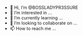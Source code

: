 - 👋 Hi, I’m @BOSSLADYPR3SSURE
- 👀 I’m interested in ...
- 🌱 I’m currently learning ...
- 💞️ I’m looking to collaborate on ...
- 📫 How to reach me ...

<!---
BOSSLADYPR3SSURE/BOSSLADYPR3SSURE is a ✨ special ✨ repository because its `README.md` (this file) appears on your GitHub profile.
You can click the Preview link to take a look at your changes.
--->

